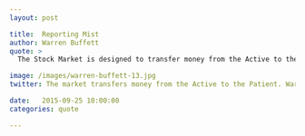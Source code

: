 ```yaml
---
layout: post

title:  Reporting Mist
author: Warren Buffett
quote: >
  The Stock Market is designed to transfer money from the Active to the Patient.

image: /images/warren-buffett-13.jpg
twitter: The market transfers money from the Active to the Patient. Warren Buffett http://quotes.stockflare.com/

date:   2015-09-25 10:00:00
categories: quote

---
```


